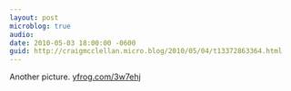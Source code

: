 ```yaml
---
layout: post
microblog: true
audio: 
date: 2010-05-03 18:00:00 -0600
guid: http://craigmcclellan.micro.blog/2010/05/04/t13372863364.html
---
```

Another picture.  [yfrog.com/3w7ehj](http://yfrog.com/3w7ehj)
